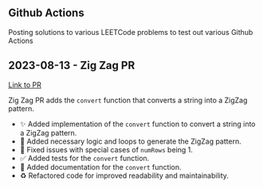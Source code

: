 ## Github Actions

Posting solutions to various LEETCode problems to test out various Github Actions

## 2023-08-13 - Zig Zag PR
[Link to PR](https://github.com/asieke/github-actions/pull/6)

Zig Zag PR adds the `convert` function that converts a string into a ZigZag pattern.
- ✨ Added implementation of the `convert` function to convert a string into a ZigZag pattern.
- 🎉 Added necessary logic and loops to generate the ZigZag pattern.
- 🐛 Fixed issues with special cases of `numRows` being 1.
- ✅ Added tests for the `convert` function.
- 📝 Added documentation for the `convert` function.
- ♻️ Refactored code for improved readability and maintainability.
